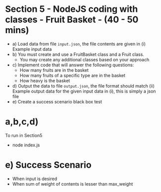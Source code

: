 # Section 5 - NodeJS coding with classes - Fruit Basket - (40 - 50 mins) #

* a) Load data from file `input.json`, the file contents are given in (i) Example input data
* b) You must create and use a FruitBasket class and a Fruit class.
    * You may create any additional classes based on your approach 
* c) Implement code that will answer the following questions:
    * How many fruits are in the basket
    * How many fruits of a specific type are in the basket
    * How heavy is the basket
* d) Output the data to file `output.json`, the file format should match (ii) Example output data for the given input data in (i), this is simply a json file
* e) Create a success scenario black box test

# a,b,c,d) 
To run in Section5
* node index.js 

# e) Success Scenario

* When input is desired
* When sum of weight of contents is lesser than max_weight
